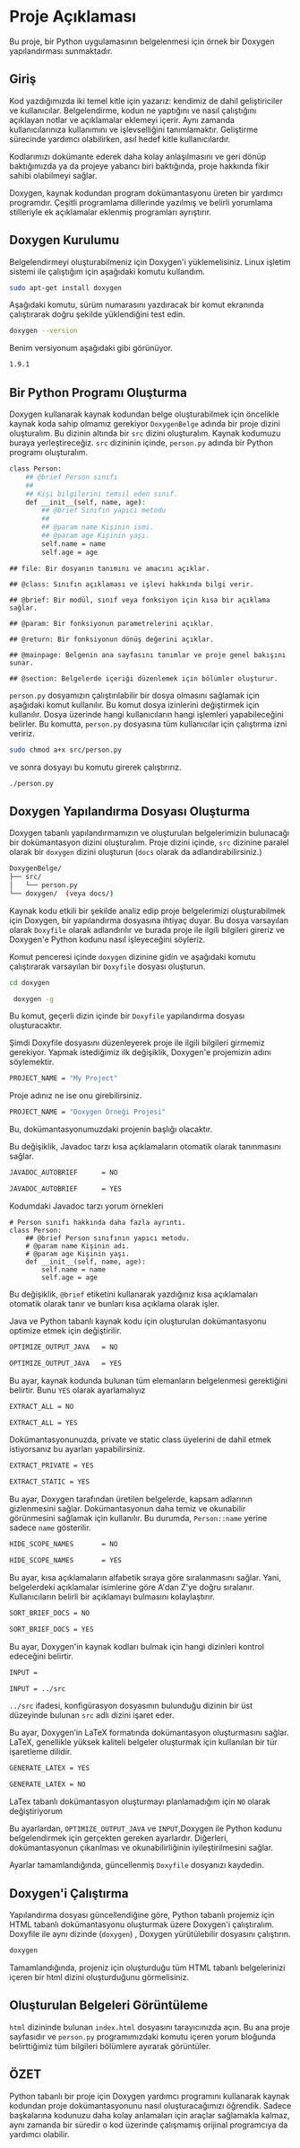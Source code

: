 # Proje Açıklaması

Bu proje, bir Python uygulamasının belgelenmesi için örnek bir Doxygen yapılandırması sunmaktadır.

## Giriş
Kod yazdığımızda iki temel kitle için yazarız: kendimiz de dahil geliştiriciler ve kullanıcılar. Belgelendirme, kodun ne yaptığını ve nasıl çalıştığını açıklayan notlar ve açıklamalar eklemeyi içerir. Aynı zamanda kullanıcılarınıza kullanımını ve işlevselliğini tanımlamaktır. Geliştirme sürecinde yardımcı olabilirken, asıl hedef kitle kullanıcılardır.

Kodlarımızı dokümante ederek daha kolay anlaşılmasını ve geri dönüp baktığımızda ya da projeye yabancı biri baktığında, proje hakkında fikir sahibi olabilmeyi sağlar.

Doxygen, kaynak kodundan program dokümantasyonu üreten bir yardımcı programdır. Çeşitli programlama dillerinde yazılmış ve belirli yorumlama stilleriyle ek açıklamalar eklenmiş programları ayrıştırır. 

## Doxygen Kurulumu
Belgelendirmeyi oluşturabilmeniz için Doxygen'i yüklemelisiniz. Linux işletim sistemi ile çalıştığım için aşağıdaki komutu kullandım.
```sh
sudo apt-get install doxygen
```
Aşağıdaki komutu, sürüm numarasını yazdıracak bir komut ekranında çalıştırarak doğru şekilde yüklendiğini test edin.
```sh
doxygen --version
```
Benim versiyonum aşağıdaki gibi görünüyor.
```sh
1.9.1
```
## Bir Python Programı Oluşturma
Doxygen kullanarak kaynak kodundan belge oluşturabilmek için öncelikle kaynak koda sahip olmamız gerekiyor `DoxygenBelge` adında bir proje dizini oluşturalım. Bu dizinin altında bir `src` dizini oluşturalım. Kaynak kodumuzu buraya yerleştireceğiz. `src` dizininin içinde, `person.py` adında bir Python programı oluşturalım.
```sh
class Person:
    ## @brief Person sınıfı
    ##
    ## Kişi bilgilerini temsil eden sınıf.
    def __init__(self, name, age):
        ## @brief Sınıfın yapıcı metodu
        ##
        ## @param name Kişinin ismi.
        ## @param age Kişinin yaşı.
        self.name = name
        self.age = age
```
```
## file: Bir dosyanın tanımını ve amacını açıklar.

## @class: Sınıfın açıklaması ve işlevi hakkında bilgi verir.

## @brief: Bir modül, sınıf veya fonksiyon için kısa bir açıklama sağlar.

## @param: Bir fonksiyonun parametrelerini açıklar.

## @return: Bir fonksiyonun dönüş değerini açıklar.

## @mainpage: Belgenin ana sayfasını tanımlar ve proje genel bakışını sunar.

## @section: Belgelerde içeriği düzenlemek için bölümler oluşturur.
```

`person.py` dosyamızın çalıştırılabilir bir dosya olmasını sağlamak için aşağıdaki komut kullanılır. Bu komut dosya izinlerini değiştirmek için kullanılır. Dosya üzerinde hangi kullanıcıların hangi işlemleri yapabileceğini belirler. Bu komutta, `person.py` dosyasına tüm kullanıcılar için çalıştırma izni veririz.
```sh
sudo chmod a+x src/person.py
```
ve sonra dosyayı bu komutu girerek çalıştırırız.
```sh
./person.py
```
## Doxygen Yapılandırma Dosyası Oluşturma
Doxygen tabanlı yapılandırmamızın ve oluşturulan belgelerimizin bulunacağı bir dokümantasyon dizini oluşturalım. Proje dizini içinde, `src` dizinine paralel olarak bir `doxygen` dizini oluşturun (`docs` olarak da adlandırabilirsiniz.)
```sh
DoxygenBelge/
├── src/
│   └── person.py
└── doxygen/  (veya docs/)
```
 Kaynak kodu etkili bir şekilde analiz edip proje belgelerimizi oluşturabilmek için Doxygen, bir yapılandırma dosyasına ihtiyaç duyar. Bu dosya varsayılan olarak `Doxyfile` olarak adlandırılır ve burada proje ile ilgili bilgileri gireriz ve Doxygen'e Python kodunu nasıl işleyeceğini söyleriz.

 Komut penceresi içinde `doxygen` dizinine gidin ve aşağıdaki komutu çalıştırarak varsayılan bir `Doxyfile` dosyası oluşturun.
 ```sh
 cd doxygen
 ```
 ```sh
  doxygen -g
  ```
 Bu komut, geçerli dizin içinde bir `Doxyfile` yapılandırma dosyası oluşturacaktır.

Şimdi Doxyfile dosyasını düzenleyerek proje ile ilgili bilgileri girmemiz gerekiyor. Yapmak istediğimiz ilk değişiklik, Doxygen'e projemizin adını söylemektir. 
```sh
PROJECT_NAME = "My Project"
```
Proje adınız ne ise onu girebilirsiniz.
```sh
PROJECT_NAME = "Doxygen Örneği Projesi"
```
Bu, dokümantasyonumuzdaki projenin başlığı olacaktır.

Bu değişiklik, Javadoc tarzı kısa açıklamaların otomatik olarak tanınmasını sağlar.
```sh
JAVADOC_AUTOBRIEF      = NO
```
```sh
JAVADOC_AUTOBRIEF      = YES
```
Kodumdaki Javadoc tarzı yorum örnekleri
```
# Person sınıfı hakkında daha fazla ayrıntı.
class Person:
    ## @brief Person sınıfının yapıcı metodu.
    # @param name Kişinin adı.
    # @param age Kişinin yaşı.
    def __init__(self, name, age):
        self.name = name
        self.age = age
```
Bu değişiklik, `@brief` etiketini kullanarak yazdığınız kısa açıklamaları otomatik olarak tanır ve bunları kısa açıklama olarak işler. 

Java ve Python tabanlı kaynak kodu için oluşturulan dokümantasyonu optimize etmek için değiştirilir.
```sh
OPTIMIZE_OUTPUT_JAVA   = NO
```
```sh
OPTIMIZE_OUTPUT_JAVA   = YES
```
Bu ayar, kaynak kodunda bulunan tüm elemanların belgelenmesi gerektiğini belirtir. Bunu `YES` olarak ayarlamalıyız
```sh
EXTRACT_ALL = NO
```
```sh
EXTRACT_ALL = YES
```
Dokümantasyonunuzda, private ve static class üyelerini de dahil etmek istiyorsanız bu ayarları yapabilirsiniz.
```sh
EXTRACT_PRIVATE = YES

EXTRACT_STATIC = YES
```
Bu ayar, Doxygen tarafından üretilen belgelerde, kapsam adlarının gizlenmesini sağlar. Dokümantasyonun daha temiz ve okunabilir görünmesini sağlamak için kullanılır. Bu durumda, `Person::name` yerine sadece `name` gösterilir.
```sh
HIDE_SCOPE_NAMES       = NO
```
```sh
HIDE_SCOPE_NAMES       = YES
```
Bu ayar, kısa açıklamaların alfabetik sıraya göre sıralanmasını sağlar. Yani, belgelerdeki açıklamalar isimlerine göre A'dan Z'ye doğru sıralanır. Kullanıcıların belirli bir açıklamayı bulmasını kolaylaştırır. 
```sh
SORT_BRIEF_DOCS = NO
```
```sh
SORT_BRIEF_DOCS = YES
```
Bu ayar, Doxygen'in kaynak kodları bulmak için hangi dizinleri kontrol edeceğini belirtir. 

```sh
INPUT = 
```
```sh
INPUT = ../src
```
`../src` ifadesi, konfigürasyon dosyasının bulunduğu dizinin bir üst düzeyinde bulunan `src` adlı dizini işaret eder.

Bu ayar, Doxygen’in LaTeX formatında dokümantasyon oluşturmasını sağlar. LaTeX, genellikle yüksek kaliteli belgeler oluşturmak için kullanılan bir tür işaretleme dilidir.
```sh
GENERATE_LATEX = YES
```
```sh
GENERATE_LATEX = NO
```
LaTex tabanlı dokümantasyon oluşturmayı planlamadığım için `NO` olarak değiştiriyorum

Bu ayarlardan, `OPTIMIZE_OUTPUT_JAVA` ve `INPUT`,Doxygen ile Python kodunu belgelendirmek için gerçekten gereken ayarlardır. Diğerleri, dokümantasyonun çıkarılması ve okunabilirliğinin iyileştirilmesini sağlar.

Ayarlar tamamlandığında, güncellenmiş `Doxyfile`  dosyanızı kaydedin.

## Doxygen'i Çalıştırma

Yapılandırma dosyası güncellendiğine göre, Python tabanlı projemiz için HTML tabanlı dokümantasyonu oluşturmak üzere Doxygen'i çalıştıralım. Doxyfile ile aynı dizinde (`doxygen`) , Doxygen yürütülebilir dosyasını çalıştırın.
```sh
doxygen
```
Tamamlandığında, projeniz için oluşturduğu tüm HTML tabanlı belgelerinizi içeren bir html dizini oluşturduğunu görmelisiniz.

## Oluşturulan Belgeleri Görüntüleme
`html` dizininde bulunan `index.html` dosyasını tarayıcınızda açın. Bu ana proje sayfasıdır ve `person.py` programımızdaki komutu içeren yorum bloğunda belirttiğimiz tüm bilgileri bölümlere ayırarak görüntüler.

## ÖZET
Python tabanlı bir proje için Doxygen yardımcı programını kullanarak kaynak kodundan proje dokümantasyonunu nasıl oluşturacağımızı öğrendik. Sadece başkalarına kodunuzu daha kolay anlamaları için araçlar sağlamakla kalmaz, aynı zamanda bir süredir o kod üzerinde çalışmamış orijinal programcıya da yardımcı olabilir.











